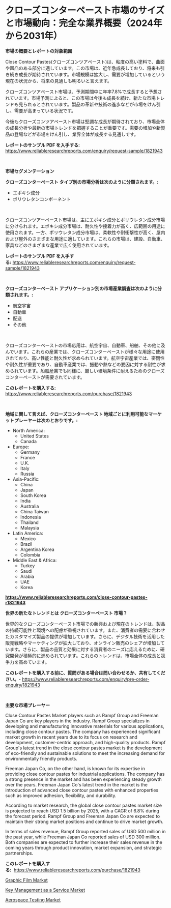 <p><h1>クローズコンターペースト市場のサイズと市場動向：完全な業界概要（2024年から2031年）</h1></p><p><strong>市場の概要とレポートの対象範囲</strong></p>
<p><p>Close Contour Pastes(クローズコンツアペースト)は、粘度の高い塗料で、曲面や凹凸のある部分に適しています。この市場は、近年急成長しており、将来も引き続き成長が期待されています。市場規模は拡大し、需要が増加しているという現在の状況から、将来の見通しも明るいと言えます。</p><p>クローズコンツアペースト市場は、予測期間中に年率7.8%で成長すると予想されています。市場予測によると、この市場は今後も成長を続け、新たな市場トレンドも見られるとされています。製品の革新や技術の進歩などが市場をけん引し、需要が高まっている状況です。</p><p>今後もクローズコンツアペースト市場は堅調な成長が期待されており、市場全体の成長分析や最新の市場トレンドを把握することが重要です。需要の増加や新製品の登場などが市場をけん引し、業界全体が成長する見通しです。</p></p>
<p><strong>レポートのサンプル PDF を入手する:</strong> <a href="https://www.reliableresearchreports.com/enquiry/request-sample/1821943">https://www.reliableresearchreports.com/enquiry/request-sample/1821943</a></p>
<p>&nbsp;</p>
<p><strong>市場セグメンテーション</strong></p>
<p><strong>クローズコンターペースト タイプ別の市場分析は次のように分類されます。:</strong></p>
<p><ul><li>エポキシ成分</li><li>ポリウレタンコンポーネント</li></ul></p>
<p>&nbsp;</p>
<p><p>クローズコンツアーペースト市場は、主にエポキシ成分とポリウレタン成分市場に分けられます。エポキシ成分市場は、耐久性や接着力が高く、広範囲の用途に使用されます。一方、ポリウレタン成分市場は、柔軟性や耐衝撃性が高く、屋内および屋外のさまざまな用途に適しています。これらの市場は、建設、自動車、家具などのさまざまな産業で広く使用されています。</p></p>
<p><strong>レポートのサンプル PDF を入手する:</strong>&nbsp;<a href="https://www.reliableresearchreports.com/enquiry/request-sample/1821943">https://www.reliableresearchreports.com/enquiry/request-sample/1821943</a></p>
<p>&nbsp;</p>
<p><strong> クローズコンターペースト アプリケーション別の市場産業調査は次のように分類されます。:</strong></p>
<p><ul><li>航空宇宙</li><li>自動車</li><li>配送</li><li>その他</li></ul></p>
<p>&nbsp;</p>
<p><p>クローズコンターペーストの市場応用は、航空宇宙、自動車、船舶、その他に及んでいます。これらの産業では、クローズコンターペーストが様々な用途に使用されており、高い性能と耐久性が求められています。航空宇宙産業では、密閉性や耐久性が重要であり、自動車産業では、振動や熱などの要因に対する耐性が求められています。船舶産業でも同様に、厳しい環境条件に耐えるためのクローズコンターペーストが需要されています。</p></p>
<p><strong>このレポートを購入する:</strong>&nbsp; <a href="https://www.reliableresearchreports.com/purchase/1821943">https://www.reliableresearchreports.com/purchase/1821943</a></p>
<p>&nbsp;</p>
<p><strong>地域に関して言えば、クローズコンターペースト 地域ごとに利用可能なマーケットプレーヤーは次のとおりです。:</strong></p>
<p><ul>
    <li>
        North America:
        <ul>
            <li>United States</li>
            <li>Canada</li>
        </ul>
    </li>
    <li>
        Europe:
        <ul>
            <li>Germany</li>
            <li>France</li>
            <li>U.K.</li>
            <li>Italy</li>
            <li>Russia</li>
        </ul>
    </li>
    <li>
        Asia-Pacific:
        <ul>
            <li>China</li>
            <li>Japan</li>
            <li>South Korea</li>
            <li>India</li>
            <li>Australia</li>
            <li>China Taiwan</li>
            <li>Indonesia</li>
            <li>Thailand</li>
            <li>Malaysia</li>
        </ul>
    </li>
    <li>
        Latin America:
        <ul>
            <li>Mexico</li>
            <li>Brazil</li>
            <li>Argentina Korea</li>
            <li>Colombia</li>
        </ul>
    </li>
    <li>
        Middle East & Africa:
        <ul>
            <li>Turkey</li>
            <li>Saudi</li>
            <li>Arabia</li>
            <li>UAE</li>
            <li>Korea</li>
        </ul>
    </li>
    </ul></p>
<p><strong><a href="https://www.reliableresearchreports.com/close-contour-pastes-r1821943">https://www.reliableresearchreports.com/close-contour-pastes-r1821943</a></strong>&nbsp;</p>
<p><strong>世界の新たなトレンドとは クローズコンターペースト 市場？</strong></p>
<p><p>世界的なクローズコンターペースト市場での新興および現在のトレンドは、製品の持続可能性と環境への配慮が重視されています。また、消費者の需要に合わせたカスタマイズ製品の提供が増加しています。さらに、デジタル技術を活用した販売戦略やマーケティングが拡大しており、オンライン販売のシェアが増加しています。さらに、製品の品質と効果に対する消費者のニーズに応えるために、研究開発が積極的に進められています。これらのトレンドは、市場全体の成長と競争力を高めています。</p></p>
<p><strong>このレポートを購入する前に、質問がある場合は問い合わせるか、共有してください。</strong>- <a href="https://www.reliableresearchreports.com/enquiry/pre-order-enquiry/1821943">https://www.reliableresearchreports.com/enquiry/pre-order-enquiry/1821943</a></p>
<p>&nbsp;</p>
<p><strong>主要な市場プレーヤー</strong></p>
<p><p>Close Contour Pastes Market players such as Rampf Group and Freeman Japan Co are key players in the industry. Rampf Group specializes in developing and manufacturing innovative materials for various applications, including close contour pastes. The company has experienced significant market growth in recent years due to its focus on research and development, customer-centric approach, and high-quality products. Rampf Group's latest trend in the close contour pastes market is the development of eco-friendly and sustainable solutions to meet the increasing demand for environmentally friendly products.</p><p>Freeman Japan Co, on the other hand, is known for its expertise in providing close contour pastes for industrial applications. The company has a strong presence in the market and has been experiencing steady growth over the years. Freeman Japan Co's latest trend in the market is the introduction of advanced close contour pastes with enhanced properties such as improved adhesion, flexibility, and durability.</p><p>According to market research, the global close contour pastes market size is projected to reach USD 1.5 billion by 2025, with a CAGR of 6.8% during the forecast period. Rampf Group and Freeman Japan Co are expected to maintain their strong market positions and continue to drive market growth.</p><p>In terms of sales revenue, Rampf Group reported sales of USD 500 million in the past year, while Freeman Japan Co reported sales of USD 300 million. Both companies are expected to further increase their sales revenue in the coming years through product innovation, market expansion, and strategic partnerships.</p></p>
<p><strong>このレポートを購入する:</strong>&nbsp;&nbsp;<a href="https://www.reliableresearchreports.com/purchase/1821943">https://www.reliableresearchreports.com/purchase/1821943</a></p>
<p><p><a href="https://www.linkedin.com/pulse/graphic-film-market-size-reveals-best-marketing-channels-global-zzmqf?trackingId=L6pjHRhOB7DU1%2B3Wb8507w%3D%3D">Graphic Film Market</a></p><p><a href="https://www.linkedin.com/pulse/key-management-service-market-trends-analysis-forecasted-period-5ibuc?trackingId=Ut4xbu7ojKMyzq1lmKTj7Q%3D%3D">Key Management as a Service Market</a></p><p><a href="https://www.linkedin.com/pulse/decoding-aerospace-testing-market-metrics-share-trends-growth-wy2nf?trackingId=EAabKHwa5tPZkGfSmmvcUQ%3D%3D">Aerospace Testing Market</a></p></p>